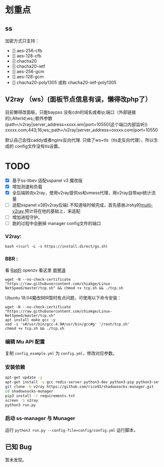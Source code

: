 # 划重点
## ss

加密方式只支持：

- [] aes-256-cfb
- [] aes-128-cfb
- [] chacha20
- [] chacha20-ietf
- [] aes-256-gcm
- [] aes-128-gcm
- [] chacha20-poly1305 或称 chacha20-ietf-poly1305

## V2ray （ws）(面板节点信息有误，懒得改php了）

目前懒得改面板，只能baypss
没有cdn的域名或者ip;端口（外部链接的);AlterId;ws;;额外参数(path=/v2ray|server_address=xxxx.win|port=10550(这个端口内部监听))
xxxxx.com;443;16;ws;;path=/v2ray|server_address=oxxxx.com|port=10550

默认自己会找caddy或者nginx反向代理. 只做了ws+tls（tls走反向代理），所以生成的
config文件没有tls设置。

# TODO
- [x] 基于ss-libev 适配sspanel v3 魔改版
- [x] 增加测速和负载
- [x] 全后端转向v2ray，使用v2ray提供ss和vmess代理，用v2ray自带api统计流量
- [ ] 适配sspanel v3的v2ray后端( 不知道啥时候完成，首先感谢Jrohy的[multi-v2ray](https://github.com/Jrohy/multi-v2ray),预计将在他的基础上，来适配
- [ ] 增加进程守护。
- [ ] 跑的过程中会删掉 manager config文件的端口
### V2ray:

~~~
bash <(curl -L -s https://install.direct/go.sh)
~~~
### BBR :

看 [Rat的](https://www.moerats.com/archives/387/)
openzv 看这里 [南琴浪](https://github.com/tcp-nanqinlang/wiki/wiki/lkl-haproxy)


~~~
wget -N --no-check-certificate "https://raw.githubusercontent.com/chiakge/Linux-NetSpeed/master/tcp.sh" && chmod +x tcp.sh && ./tcp.sh
~~~

Ubuntu 18.04魔改BBR暂时有点问题，可使用以下命令安装：
~~~
wget -N --no-check-certificate "https://raw.githubusercontent.com/chiakge/Linux-NetSpeed/master/tcp.sh"
apt install make gcc -y
sed -i 's#/usr/bin/gcc-4.9#/usr/bin/gcc#g' '/root/tcp.sh'
chmod +x tcp.sh && ./tcp.sh
~~~


### 编辑 Mu API 配置

复制 `config_example.yml` 为 `config.yml`，修改对应参数。


### 安装依赖

```bash
apt-get update -y
apt-get install -y gcc redis-server python3-dev python3-pip python3-setuptools
git clone -b v2ray https://github.com/rico93/shadowsocks-munager.git
cd shadowsocks-munager
pip3 install -r requirements.txt
screen -S v2ray
python3 run.py
```

### 启动 ss-manager 与 Munager

运行 `python3 run.py --config-file=config/config.yml` 运行脚本，


## 已知 Bug

暂未发现。
